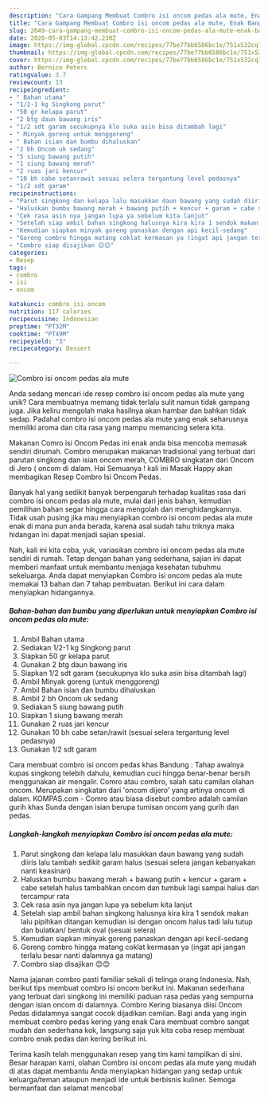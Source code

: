 ```yaml
---
description: "Cara Gampang Membuat Combro isi oncom pedas ala mute, Enak Banget"
title: "Cara Gampang Membuat Combro isi oncom pedas ala mute, Enak Banget"
slug: 2649-cara-gampang-membuat-combro-isi-oncom-pedas-ala-mute-enak-banget
date: 2020-05-03T14:13:42.230Z
image: https://img-global.cpcdn.com/recipes/77be77bb6586bc1e/751x532cq70/combro-isi-oncom-pedas-ala-mute-foto-resep-utama.jpg
thumbnail: https://img-global.cpcdn.com/recipes/77be77bb6586bc1e/751x532cq70/combro-isi-oncom-pedas-ala-mute-foto-resep-utama.jpg
cover: https://img-global.cpcdn.com/recipes/77be77bb6586bc1e/751x532cq70/combro-isi-oncom-pedas-ala-mute-foto-resep-utama.jpg
author: Bernice Peters
ratingvalue: 3.7
reviewcount: 13
recipeingredient:
- " Bahan utama"
- "1/2-1 kg Singkong parut"
- "50 gr kelapa parut"
- "2 btg daun bawang iris"
- "1/2 sdt garam secukupnya klo suka asin bisa ditambah lagi"
- " Minyak goreng untuk menggoreng"
- " Bahan isian dan bumbu dihaluskan"
- "2 bh Oncom uk sedang"
- "5 siung bawang putih"
- "1 siung bawang merah"
- "2 ruas jari kencur"
- "10 bh cabe setanrawit sesuai selera tergantung level pedasnya"
- "1/2 sdt garam"
recipeinstructions:
- "Parut singkong dan kelapa lalu masukkan daun bawang yang sudah diiris lalu tambah sedikit garam halus (sesuai selera jangan kebanyakan nanti keasinan)"
- "Haluskan bumbu bawang merah + bawang putih + kencur + garam + cabe setelah halus tambahkan oncom dan tumbuk lagi sampai halus dan tercampur rata"
- "Cek rasa asin nya jangan lupa ya sebelum kita lanjut"
- "Setelah siap ambil bahan singkong halusnya kira kira 1 sendok makan lalu pipihkan ditangan kemudian isi dengan oncom halus tadi lalu tutup dan bulatkan/ bentuk oval (sesuai selera)"
- "Kemudian siapkan minyak goreng panaskan dengan api kecil-sedang"
- "Goreng combro hingga matang coklat kermasan ya (ingat api jangan terlalu besar nanti dalamnya ga matang)"
- "Combro siap disajikan 😊😊"
categories:
- Resep
tags:
- combro
- isi
- oncom

katakunci: combro isi oncom 
nutrition: 117 calories
recipecuisine: Indonesian
preptime: "PT32M"
cooktime: "PT49M"
recipeyield: "3"
recipecategory: Dessert

---
```



![Combro isi oncom pedas ala mute](https://img-global.cpcdn.com/recipes/77be77bb6586bc1e/751x532cq70/combro-isi-oncom-pedas-ala-mute-foto-resep-utama.jpg)

Anda sedang mencari ide resep combro isi oncom pedas ala mute yang unik? Cara membuatnya memang tidak terlalu sulit namun tidak gampang juga. Jika keliru mengolah maka hasilnya akan hambar dan bahkan tidak sedap. Padahal combro isi oncom pedas ala mute yang enak seharusnya memiliki aroma dan cita rasa yang mampu memancing selera kita.

Makanan Comro isi Oncom Pedas ini enak anda bisa mencoba memasak sendiri dirumah. Combro merupakan makanan tradisional yang terbuat dari parutan singkong dan isian oncom merah, COMBRO singkatan dari Oncom di Jero ( oncom di dalam. Hai Semuanya ! kali ini Masak Happy akan membagikan Resep Combro Isi Oncom Pedas.

Banyak hal yang sedikit banyak berpengaruh terhadap kualitas rasa dari combro isi oncom pedas ala mute, mulai dari jenis bahan, kemudian pemilihan bahan segar hingga cara mengolah dan menghidangkannya. Tidak usah pusing jika mau menyiapkan combro isi oncom pedas ala mute enak di mana pun anda berada, karena asal sudah tahu triknya maka hidangan ini dapat menjadi sajian spesial.


Nah, kali ini kita coba, yuk, variasikan combro isi oncom pedas ala mute sendiri di rumah. Tetap dengan bahan yang sederhana, sajian ini dapat memberi manfaat untuk membantu menjaga kesehatan tubuhmu sekeluarga. Anda dapat menyiapkan Combro isi oncom pedas ala mute memakai 13 bahan dan 7 tahap pembuatan. Berikut ini cara dalam menyiapkan hidangannya.

<!--inarticleads1-->

##### Bahan-bahan dan bumbu yang diperlukan untuk menyiapkan Combro isi oncom pedas ala mute:

1. Ambil  Bahan utama
1. Sediakan 1/2-1 kg Singkong parut
1. Siapkan 50 gr kelapa parut
1. Gunakan 2 btg daun bawang iris
1. Siapkan 1/2 sdt garam (secukupnya klo suka asin bisa ditambah lagi)
1. Ambil  Minyak goreng (untuk menggoreng)
1. Ambil  Bahan isian dan bumbu dihaluskan
1. Ambil 2 bh Oncom uk sedang
1. Sediakan 5 siung bawang putih
1. Siapkan 1 siung bawang merah
1. Gunakan 2 ruas jari kencur
1. Gunakan 10 bh cabe setan/rawit (sesuai selera tergantung level pedasnya)
1. Gunakan 1/2 sdt garam


Cara membuat combro isi oncom pedas khas Bandung : Tahap awalnya kupas singkong telebih dahulu, kemudian cuci hingga benar-benar bersih menggunakan air mengalir. Comro atau combro, salah satu camilan olahan oncom. Merupakan singkatan dari &#39;oncom dijero&#39; yang artinya oncom di dalam. KOMPAS.com - Comro atau biasa disebut combro adalah camilan gurih khas Sunda dengan isian berupa tumisan oncom yang gurih dan pedas. 

<!--inarticleads2-->

##### Langkah-langkah menyiapkan Combro isi oncom pedas ala mute:

1. Parut singkong dan kelapa lalu masukkan daun bawang yang sudah diiris lalu tambah sedikit garam halus (sesuai selera jangan kebanyakan nanti keasinan)
1. Haluskan bumbu bawang merah + bawang putih + kencur + garam + cabe setelah halus tambahkan oncom dan tumbuk lagi sampai halus dan tercampur rata
1. Cek rasa asin nya jangan lupa ya sebelum kita lanjut
1. Setelah siap ambil bahan singkong halusnya kira kira 1 sendok makan lalu pipihkan ditangan kemudian isi dengan oncom halus tadi lalu tutup dan bulatkan/ bentuk oval (sesuai selera)
1. Kemudian siapkan minyak goreng panaskan dengan api kecil-sedang
1. Goreng combro hingga matang coklat kermasan ya (ingat api jangan terlalu besar nanti dalamnya ga matang)
1. Combro siap disajikan 😊😊


Nama jajanan combro pasti familiar sekali di telinga orang Indonesia. Nah, berikut tips membuat combro isi oncom berikut ini. Makanan sederhana yang terbuat dari singkong ini memiliki paduan rasa pedas yang sempurna dengan isian oncom di dalamnya. Combro Kering biasanya diisi Oncom Pedas didalamnya sangat cocok dijadikan cemilan. Bagi anda yang ingin membuat combro pedas kering yang enak Cara membuat combro sangat mudah dan sederhana kok, langsung saja yuk kita coba resep membuat combro enak pedas dan kering berikut ini. 

Terima kasih telah menggunakan resep yang tim kami tampilkan di sini. Besar harapan kami, olahan Combro isi oncom pedas ala mute yang mudah di atas dapat membantu Anda menyiapkan hidangan yang sedap untuk keluarga/teman ataupun menjadi ide untuk berbisnis kuliner. Semoga bermanfaat dan selamat mencoba!
